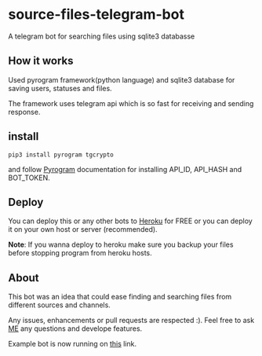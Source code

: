 # source-files-telegram-bot

A telegram bot for searching files using sqlite3 databasse


## How it works

Used pyrogram framework(python language) and sqlite3 database for saving users, statuses and files.

The framework uses telegram api which is so fast for receiving and sending response.
## install

    pip3 install pyrogram tgcrypto
    
and follow [Pyrogram](https://docs.pyrogram.org/) documentation for installing API_ID, API_HASH and BOT_TOKEN.


## Deploy

You can deploy this or any other bots to [Heroku](heroku.com) for FREE or you can deploy it on your own host or server (recommended).

**Note**: If you wanna deploy to heroku make sure you backup your files before stopping program from heroku hosts.

## About

This bot was an idea that could ease finding and searching files from different sources and channels.

Any issues, enhancements or pull requests are respected :). Feel free to ask [ME](https://t.me/AG_1380) any questions and develope features.

Example bot is now running on [this](https://t.me/source_books_bot) link.
